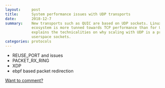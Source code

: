 ```yaml
---
layout:     post
title:      System performance issues with UDP transports
date:       2018-12-7
summary:    New transports such as QUIC are based on UDP sockets. Linux
            ecosystem is more tunned towards TCP performance than for UDP. This blog
            explains the technicalities on why scaling with UDP is a problem using
            userspace sockets.
categories: protocols
---
```


* REUSE_PORT and issues
* PACKET_RX_RING
* XDP
* ebpf based packet redirection

[Want to comment?](https://github.com/isaacs/github/issues/new?title=UDP-TRANSPORT)
